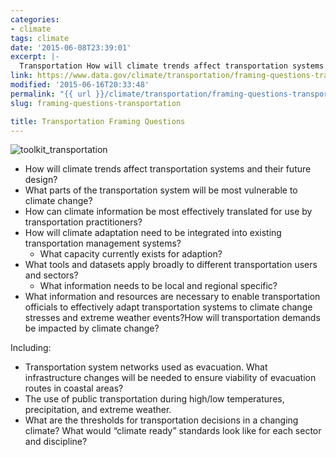 ```yaml
---
categories:
- climate
tags: climate
date: '2015-06-08T23:39:01'
excerpt: |-
  Transportation How will climate trends affect transportation systems and their future design? What parts of the transportation system will be most vulnerable to climate change?…
link: https://www.data.gov/climate/transportation/framing-questions-transportation/
modified: '2015-06-16T20:33:48'
permalink: "{{ url }}/climate/transportation/framing-questions-transportation/"
slug: framing-questions-transportation

title: Transportation Framing Questions
---
```


![toolkit_transportation](https://s3-us-gov-west-1.amazonaws.com/cg-0817d6e3-93c4-4de8-8b32-da6919464e61/toolkit_transportation-1024x1024.png)

*   How will climate trends affect transportation systems and their future design?
*   What parts of the transportation system will be most vulnerable to climate change?
*   How can climate information be most effectively translated for use by transportation practitioners?
*   How will climate adaptation need to be integrated into existing transportation management systems?
    *   What capacity currently exists for adaption?
*   What tools and datasets apply broadly to different transportation users and sectors?
    *   What information needs to be local and regional specific?
*   What information and resources are necessary to enable transportation officials to effectively adapt transportation systems to climate change stresses and extreme weather events?How will transportation demands be impacted by climate change?

Including:

*   Transportation system networks used as evacuation. What infrastructure changes will be needed to ensure viability of evacuation routes in coastal areas?
*   The use of public transportation during high/low temperatures, precipitation, and extreme weather.
*   What are the thresholds for transportation decisions in a changing climate? What would “climate ready” standards look like for each sector and discipline?
